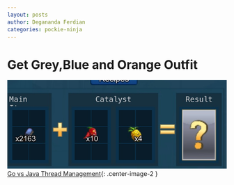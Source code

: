 ```yaml
---
layout: posts
author: Degananda Ferdian
categories: pockie-ninja
---
```


# Get Grey,Blue and Orange Outfit

![postimage100](/assets/images/pockieninja/syn1.jpg)
[Go vs Java Thread Management](/assets/images/pockieninja/syn1.jpg){: .center-image-2 }

